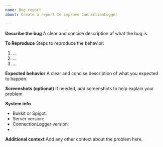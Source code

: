 ```yaml
---
name: Bug report
about: Create a report to improve ConnectionLogger

---
```


**Describe the bug**
A clear and concise description of what the bug is.

**To Reproduce**
Steps to reproduce the behavior:
1. ...
2. ...
3. ...

**Expected behavior**
A clear and concise description of what you expected to happen.

**Screenshots (optional)**
If needed, add screenshots to help explain your problem

**System info**
- Bukkit or Spigot:
- Server version:
- ConnectionLogger version:
- 

**Additional context**
Add any other context about the problem here.
